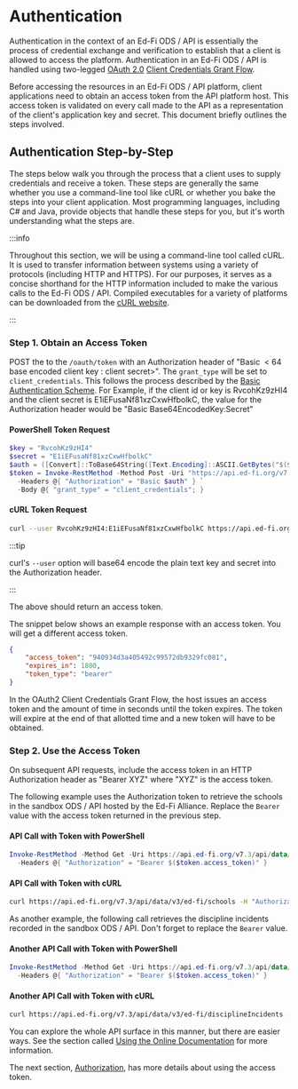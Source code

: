 # Authentication

Authentication in the context of an Ed-Fi ODS / API is essentially the process
of credential exchange and verification to establish that a client is allowed to
access the platform. Authentication in an Ed-Fi ODS / API is handled using
two-legged [OAuth 2.0](https://tools.ietf.org/html/rfc6749) [Client Credentials
Grant Flow](https://tools.ietf.org/html/rfc6749#section-4.4).

Before accessing the resources in an Ed-Fi ODS / API platform, client
applications need to obtain an access token from the API platform host. This
access token is validated on every call made to the API as a representation of
the client's application key and secret. This document briefly outlines the
steps involved.

## Authentication Step-by-Step

The steps below walk you through the process that a client uses to supply
credentials and receive a token. These steps are generally the same whether you
use a command-line tool like cURL or whether you bake the steps into your client
application. Most programming languages, including C# and Java, provide objects
that handle these steps for you, but it's worth understanding what the steps
are.

:::info

Throughout this section, we will be using a command-line tool called cURL. It is
used to transfer information between systems using a variety of protocols
(including HTTP and HTTPS). For our purposes, it serves as a concise shorthand
for the HTTP information included to make the various calls to the Ed-Fi ODS /
API. Compiled executables for a variety of platforms can be downloaded from the
[cURL website](http://curl.haxx.se/dlwiz/?type=bin).

:::

### Step 1. Obtain an Access Token

POST the to the `/oauth/token` with an Authorization header of "Basic  < 64 base
encoded client key : client secret>". The `grant_type` will be set to
`client_credentials`. This follows the process described by the [Basic
Authentication Scheme](https://tools.ietf.org/html/rfc2617#section-2). For
Example, if the client id or key is RvcohKz9zHI4 and the client secret
is E1iEFusaNf81xzCxwHfbolkC, the value for the Authorization header would be
"Basic Base64EncodedKey:Secret"

#### PowerShell Token Request

```powershell
$key = "RvcohKz9zHI4"
$secret = "E1iEFusaNf81xzCxwHfbolkC"
$auth = ([Convert]::ToBase64String([Text.Encoding]::ASCII.GetBytes("$($key):$secret")) -join " ")
$token = Invoke-RestMethod -Method Post -Uri "https://api.ed-fi.org/v7.3/api/oauth/token" `
  -Headers @{ "Authorization" = "Basic $auth" } `
  -Body @{ "grant_type" = "client_credentials"; }
```

#### cURL Token Request

```bash
curl --user RvcohKz9zHI4:E1iEFusaNf81xzCxwHfbolkC https://api.ed-fi.org/v7.3/api/oauth/token --data 'grant_type=client_credentials'
```

:::tip

curl's `--user` option will base64 encode the plain text key and secret
into the Authorization header.

:::

The above should return an access token.

The snippet below shows an example response with an access token. You will get a
different access token.

```json
{
    "access_token": "940934d3a405492c99572db9329fc081",
    "expires_in": 1800,
    "token_type": "bearer"
}
```

In the OAuth2 Client Credentials Grant Flow, the host issues an access token and
the amount of time in seconds until the token expires. The token will expire at
the end of that allotted time and a new token will have to be obtained.

### Step 2. Use the Access Token

On subsequent API requests, include the access token in an HTTP Authorization
header as "Bearer XYZ" where "XYZ" is the access token.

The following example uses the Authorization token to retrieve the schools in
the sandbox ODS / API hosted by the Ed-Fi Alliance. Replace the `Bearer` value
with the access token returned in the previous step.

#### API Call with Token with PowerShell

```powershell
Invoke-RestMethod -Method Get -Uri https://api.ed-fi.org/v7.3/api/data/v3/ed-fi/schools `
  -Headers @{ "Authorization" = "Bearer $($token.access_token)" }
```

#### API Call with Token with cURL

```bash
curl https://api.ed-fi.org/v7.3/api/data/v3/ed-fi/schools -H "Authorization: Bearer R3PLAC3_W1TH_ACC3SS_TOK3N"
```

As another example, the following call retrieves the discipline incidents
recorded in the sandbox ODS / API. Don't forget to replace the `Bearer` value.

#### Another API Call with Token with PowerShell

```powershell
Invoke-RestMethod -Method Get -Uri https://api.ed-fi.org/v7.3/api/data/v3/ed-fi/disciplineIncidents  `
  -Headers @{ "Authorization" = "Bearer $($token.access_token)" }
```

#### Another API Call with Token with cURL

```bash
curl https://api.ed-fi.org/v7.3/api/data/v3/ed-fi/disciplineIncidents -H "Authorization: Bearer R3PLAC3_W1TH_ACC3SS_TOK3N"
```

You can explore the whole API surface in this manner, but there are easier ways.
See the section called [Using the Online
Documentation](./using-the-online-documentation.md) for more information.

The next section, [Authorization](./authorization.md), has more details about
using the access token.
